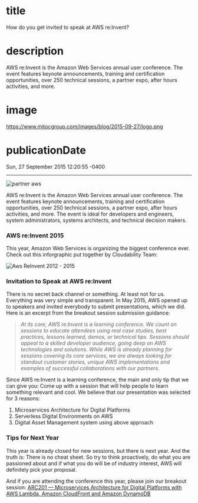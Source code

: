 # title
How do you get invited to speak at AWS re:Invent?

# description
AWS re:Invent is the Amazon Web Services annual user conference. The event features keynote announcements, training and certification opportunities, over 250 technical sessions, a partner expo, after hours activities, and more.

# image
https://www.mitocgroup.com/images/blog/2015-09-27/logo.png

# publicationDate
Sun, 27 September 2015 12:20:55 -0400

---

<div class="img-post-left">
    <img src="/images/blog/2015-09-27/logo.png" alt="partner aws" />
</div>

AWS re:Invent is the Amazon Web Services annual user conference. The event features keynote announcements, training and certification opportunities, over 250 technical sessions, a partner expo, after hours activities, and more. The event is ideal for developers and engineers, system administrators, systems architects, and technical decision makers.

### AWS re:Invent 2015

This year, Amazon Web Services is organizing the biggest conference ever. Check out this inforgraphic put together by Cloudability Team:

<div class="padd25px">
    <img src="/images/blog/2015-09-27/banner.png" alt="Aws ReInvent 2012 - 2015" />
</div>

### Invitation to Speak at AWS re:Invent

There is no secret back channel or something. At least not for us. Everything was very simple and transparent. In May 2015, AWS opened up to speakers and invited everybody to submit presentations, which we did. Here is an excerpt from the breakout session submission guidance:

>_At its core, AWS re:Invent is a learning conference. We count on sessions to educate attendees using real case studies, best practices, lessons learned, demos, or technical tips. Sessions should appeal to a skilled developer audience, going deep on AWS technologies and solutions. While AWS is already planning for sessions covering its core services, we are always looking for standout customer stories, unique AWS implementations and examples of successful collaborations with our partners._

Since AWS re:Invent is a learning conference, the main and only tip that we can give you: Come up with a session that will help people to learn something relevant and cool. We believe that our presentation was selected for 3 reasons:

1. Microservices Architecture for Digital Platforms
2. Serverless Digital Environments on AWS
3. Digital Asset Management system using above approach

### Tips for Next Year
This year is already closed for new sessions, but there is next year. And the truth is: There is no cheat sheet. So try to think proactively, do what you are passioned about and if what you do will be of industry interest, AWS will definitely pick your proposal.

And if you are attending the conference this year, please join our breakout session: [ARC201 — Microservices Architecture for Digital Platforms with AWS Lambda, Amazon CloudFront and Amazon DynamoDB](https://www.portal.reinvent.awsevents.com/connect/sessionDetail.ww?SESSION_ID=1646&tclass=popup)
